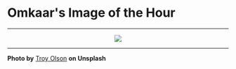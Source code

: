 # Omkaar's Image of the Hour

---

<div align="center">

<a href="https://unsplash.com/photos/a-red-tree-stands-under-a-starry-night-sky-O5UG81P7yzE">
  <img src="https://images.unsplash.com/photo-1753298999094-83610ed6e56f?crop=entropy&cs=tinysrgb&fit=max&fm=jpg&ixid=M3w3NjA2Nzh8MHwxfHJhbmRvbXx8fHx8fHx8fDE3NTQ0Mzg0MDB8&ixlib=rb-4.1.0&q=80&w=1080" style="max-width:100%; height:auto;">
</a>



</div>

---

**Photo by** [Troy Olson](https://unsplash.com/@city2forest) **on Unsplash**
